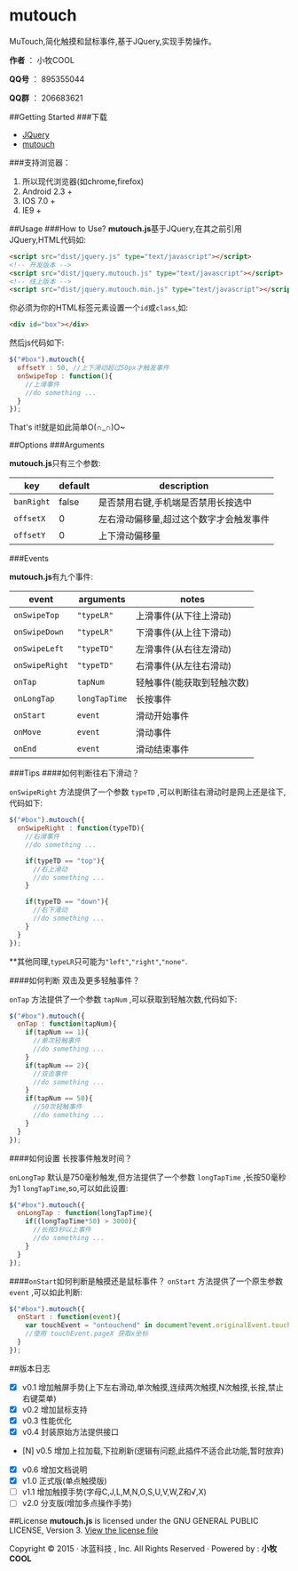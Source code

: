 # mutouch

MuTouch,简化触摸和鼠标事件,基于JQuery,实现手势操作。

**作者** ： 小牧COOL

**QQ号** ： 895355044

**QQ群** ： 206683621

##Getting Started
###下载
- [JQuery](http://jquery.com/download/)
- [mutouch](https://github.com/XiaoMuCOOL/mutouch)

###支持浏览器：
1. 所以现代浏览器(如chrome,firefox)
2. Android 2.3 +
3. IOS 7.0 +
4. IE9 + 

##Usage
###How to Use?
**mutouch.js**基于JQuery,在其之前引用JQuery,HTML代码如:

```html
<script src="dist/jquery.js" type="text/javascript"></script>
<!-- 开发版本 -->
<script src="dist/jquery.mutouch.js" type="text/javascript"></script>
<!-- 线上版本 -->
<script src="dist/jquery.mutouch.min.js" type="text/javascript"></script>
```

你必须为你的HTML标签元素设置一个`id`或`class`,如:

```html
<div id="box"></div>
```

然后js代码如下:

```js
$("#box").mutouch({
  offsetY : 50, //上下滑动超过50px才触发事件
  onSwipeTop : function(){
    //上滑事件
    //do something ...
  }
});
```

That's it!就是如此简单O(∩_∩)O~

##Options
###Arguments

**mutouch.js**只有三个参数:

key | default | description
----|---------|------------
`banRight` | false | 是否禁用右键,手机端是否禁用长按选中 
`offsetX` | 0 | 左右滑动偏移量,超过这个数字才会触发事件
`offsetY` | 0 | 上下滑动偏移量

###Events

**mutouch.js**有九个事件:

event | arguments | notes
------|-----------|------------
`onSwipeTop` | `"typeLR"` | 上滑事件(从下往上滑动)
`onSwipeDown` | `"typeLR"` | 下滑事件(从上往下滑动)
`onSwipeLeft` | `"typeTD"` | 左滑事件(从右往左滑动)
`onSwipeRight` | `"typeTD"` | 右滑事件(从左往右滑动)
`onTap` | `tapNum` | 轻触事件(能获取到轻触次数)
`onLongTap` | `longTapTime` | 长按事件
`onStart` | `event` | 滑动开始事件
`onMove` | `event` | 滑动事件
`onEnd` | `event` | 滑动结束事件

###Tips
####如何判断往右下滑动？

`onSwipeRight` 方法提供了一个参数 `typeTD` ,可以判断往右滑动时是网上还是往下,代码如下: 

```js
$("#box").mutouch({
  onSwipeRight : function(typeTD){
    //右滑事件
    //do something ...

    if(typeTD == "top"){
      //右上滑动
      //do something ...
    }

    if(typeTD == "down"){
      //右下滑动
      //do something ...
    }
  }
});
```

**其他同理,`typeLR`只可能为`"left"`,`"right"`,`"none"`.

####如何判断 双击及更多轻触事件？

`onTap` 方法提供了一个参数 `tapNum` ,可以获取到轻触次数,代码如下: 

```js
$("#box").mutouch({
  onTap : function(tapNum){
    if(tapNum == 1){
      //单次轻触事件
      //do something ...
    }
    if(tapNum == 2){
      //双击事件
      //do something ...
    }
    if(tapNum == 50){
      //50次轻触事件
      //do something ...
    }
  }
});
```
####如何设置 长按事件触发时间？

`onLongTap` 默认是750毫秒触发,但方法提供了一个参数 `longTapTime` ,长按50毫秒为1 `longTapTime`,so,可以如此设置: 

```js
$("#box").mutouch({
  onLongTap : function(longTapTime){
    if((longTapTime*50) > 3000){
      //长按3秒以上事件
      //do something ...
    }
  }
});
```

####`onStart`如何判断是触摸还是鼠标事件？
`onStart` 方法提供了一个原生参数 `event` ,可以如此判断: 
```js
$("#box").mutouch({
  onStart : function(event){
    var touchEvent = "ontouchend" in document?event.originalEvent.touches[0]: event;
    //使用 touchEvent.pageX 获取x坐标
  }
});
```

##版本日志
- [X] v0.1 增加触屏手势(上下左右滑动,单次触摸,连续两次触摸,N次触摸,长按,禁止右键菜单)
- [X] v0.2 增加鼠标支持
- [X] v0.3 性能优化
- [X] v0.4 封装原始方法提供接口
- [N] v0.5 增加上拉加载,下拉刷新(逻辑有问题,此插件不适合此功能,暂时放弃)
- [X] v0.6 增加文档说明
- [X] v1.0 正式版(单点触摸版)
- [ ] v1.1 增加触摸手势(字母C,J,L,M,N,O,S,U,V,W,Z和√,X)
- [ ] v2.0 分支版(增加多点操作手势)

##License
**mutouch.js** is licensed under the GNU GENERAL PUBLIC LICENSE, Version 3. [View the license file](https://github.com/XiaoMuCOOL/mutouch/blob/master/LICENSE)

Copyright © 2015 · 冰蓝科技 , Inc. All Rights Reserved · Powered by : **小牧COOL**
